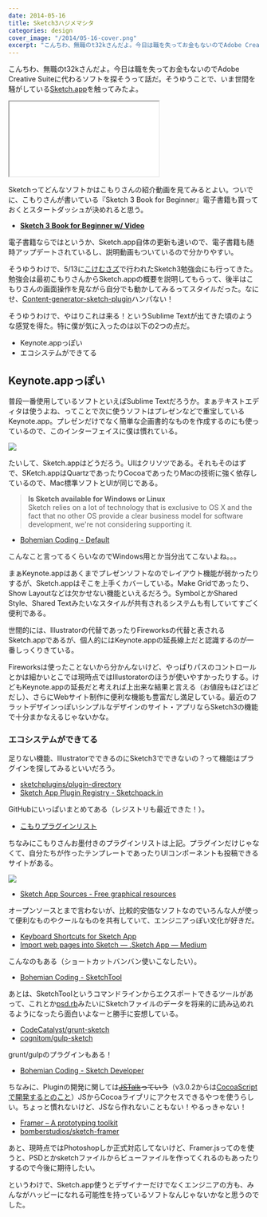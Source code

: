 ```yaml
---
date: 2014-05-16
title: Sketch3ハジメマシタ
categories: design
cover_image: "/2014/05-16-cover.png"
excerpt: "こんちわ、無職のt32kさんだよ。今日は職を失ってお金もないのでAdobe Creative Suiteに代わるソフトを探そうって話だ。"
---
```


こんちわ、無職のt32kさんだよ。今日は職を失ってお金もないのでAdobe Creative Suiteに代わるソフトを探そうって話だ。そうゆうことで、いま世間を騒がしている[Sketch.app](http://bohemiancoding.com/sketch/)を触ってみたよ。

<div class="fluid"><iframe src="//player.vimeo.com/video/93348231" webkitallowfullscreen mozallowfullscreen allowfullscreen></iframe></div>

Sketchってどんなソフトかはこもりさんの紹介動画を見てみるとよい。ついでに、こもりさんが書いている『Sketch 3 Book for Beginner』電子書籍も買っておくとスタートダッシュが決めれると思う。

+ __[Sketch 3 Book for Beginner w/ Video](https://gumroad.com/l/QOto)__

電子書籍ならではというか、Sketch.app自体の更新も速いので、電子書籍も随時アップデートされているし、説明動画もついているので分かりやすい。

そうゆうわけで、5/13に[こけむさズ](http://kokemusazu.com/)で行われたSketch3勉強会にも行ってきた。勉強会は最初こもりさんからSketch.appの概要を説明してもらって、後半はこもりさんの画面操作を見ながら自分でも動かしてみるってスタイルだった。なにせ、[Content-generator-sketch-plugin](https://github.com/timuric/Content-generator-sketch-plugin)ハンパない！

そうゆうわけで、やはりこれは来る！というSublime Textが出てきた頃のような感覚を得た。特に僕が気に入ったのは以下の2つの点だ。

+ Keynote.appっぽい
+ エコシステムができてる

## Keynote.appっぽい

普段一番使用しているソフトといえばSublime Textだろうか。まぁテキストエディタは使うよね、ってことで次に使うソフトはプレゼンなどで重宝しているKeynote.app。プレゼンだけでなく簡単な企画書的なものを作成するのにも使っているので、このインターフェイスに僕は慣れている。

![](/mol/images/2014/05-16-fig02.png)

たいして、Sketch.appはどうだろう。UIはクリソツである。それもそのはずで、SKetch.appはQuartzであったりCocoaであったりMacの技術に強く依存しているので、Mac標準ソフトとUIが同じである。

> __Is Sketch available for Windows or Linux__  
Sketch relies on a lot of technology that is exclusive to OS X and the fact that no other OS provide a clear business model for software development, we're not considering supporting it.

+ [Bohemian Coding - Default](http://bohemiancoding.com/sketch/support/faq/02-general/5-windows.html)

こんなこと言ってるくらいなのでWindows用とか当分出てこないよね。。。

まぁKeynote.appはあくまでプレゼンソフトなのでレイアウト機能が弱かったりするが、Sketch.appはそこを上手くカバーしている。Make Gridであったり、Show Layoutなどは欠かせない機能といえるだろう。SymbolとかShared Style、Shared Textみたいなスタイルが共有されるシステムも有していてすごく便利である。

世間的には、Illustratorの代替であったりFireworksの代替と表されるSketch.appであるが、個人的にはKeynote.appの延長線上だと認識するのが一番しっくりきている。

Fireworksは使ったことないから分かんないけど、やっぱりパスのコントロールとかは細かいとこでは現時点ではIllustoratorのほうが使いやすかったりする。けどもKeynote.appの延長だと考えれば上出来な結果と言える（お値段もほどほどだし）、さらにWebサイト制作に便利な機能も豊富だし満足している。最近のフラットデザインっぽいシンプルなデザインのサイト・アプリならSketch3の機能で十分まかなえるじゃないかな。

### エコシステムができてる

足りない機能、IllustratorでできるのにSketch3でできないの？って機能はプラグインを探してみるといいだろう。

+ [sketchplugins/plugin-directory](https://github.com/sketchplugins/plugin-directory)
+ [Sketch App Plugin Registry - Sketchpack.in](http://sketchpack.in/)

GitHubにいっぱいまとめてある（レジストリも最近できた！）。

+ [こもりプラグインリスト](http://www.mkdown.com/ccfa37b1bf412aca28c8)

ちなみにこもりさんお墨付きのプラグインリストは上記。プラグインだけじゃなくて、自分たちが作ったテンプレートであったりUIコンポーネントも投稿できるサイトがある。

![](/mol/images/2014/05-16-fig01.png)

+ [Sketch App Sources - Free graphical resources](http://www.sketchappsources.com/)

オープンソースとまで言わないが、比較的安価なソフトなのでいろんな人が使って便利なものやクールなものを共有していて、エンジニアっぽい文化が好きだ。

+ [Keyboard Shortcuts for Sketch App](http://sketchshortcuts.com/)
+ [Import web pages into Sketch — .Sketch App — Medium](https://medium.com/sketch-app/6681ae0b118a)

こんなのもある（ショートカットバンバン使いこなしたい）。

+ [Bohemian Coding - SketchTool](http://bohemiancoding.com/sketch/tool/)

あとは、SketchToolというコマンドラインからエクスポートできるツールがあって、これとか[psd.rb](https://github.com/layervault/psd.rb)みたいにSketchファイルのデータを将来的に読み込めれるようになったら面白いよなーと勝手に妄想している。

+ [CodeCatalyst/grunt-sketch](https://github.com/CodeCatalyst/grunt-sketch)
+ [cognitom/gulp-sketch](https://github.com/cognitom/gulp-sketch)

grunt/gulpのプラグインもある！

+ [Bohemian Coding - Sketch Developer](http://bohemiancoding.com/sketch/support/developer/)

ちなみに、Pluginの開発に関しては<del>[JSTalk](http://jstalk.org/)っていう</del>（v3.0.2からは[CocoaScriptで開発するとのこと](https://github.com/sketchplugins/cocoascript-migration/)）JSからCocoaライブリにアクセスできるやつを使うらしい。ちょっと慣れないけど、JSなら作れないこともない！やるっきゃない！

+ [Framer – A prototyping toolkit](http://framerjs.com/)
+ [bomberstudios/sketch-framer](https://github.com/bomberstudios/sketch-framer)

あと、現時点ではPhotoshopしか正式対応してないけど、Framer.jsってのを使うと、PSDとかsketchファイルからビューファイルを作ってくれるのもあったりするので今後に期待したい。

というわけで、Sketch.app使うとデザイナーだけでなくエンジニアの方も、みんながハッピーになれる可能性を持っているソフトなんじゃないかなと思うのでした。
